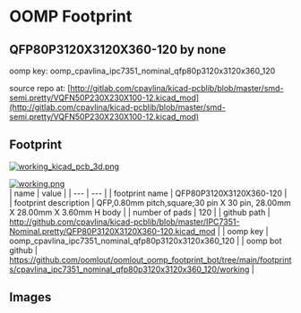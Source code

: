 # OOMP Footprint  
## QFP80P3120X3120X360-120  by none  
  
oomp key: oomp_cpavlina_ipc7351_nominal_qfp80p3120x3120x360_120  
  
source repo at: [http://gitlab.com/cpavlina/kicad-pcblib/blob/master/smd-semi.pretty/VQFN50P230X230X100-12.kicad_mod](http://gitlab.com/cpavlina/kicad-pcblib/blob/master/smd-semi.pretty/VQFN50P230X230X100-12.kicad_mod)  
## Footprint  
  
[![working_kicad_pcb_3d.png](working_kicad_pcb_3d_600.png)](working_kicad_pcb_3d.png)  
  
[![working.png](working_600.png)](working.png)  
| name | value | 
| --- | --- | 
| footprint name | QFP80P3120X3120X360-120 | 
| footprint description | QFP,0.80mm pitch,square;30 pin X 30 pin, 28.00mm X 28.00mm X 3.60mm H body | 
| number of pads | 120 | 
| github path | http://github.com/cpavlina/kicad-pcblib/blob/master/IPC7351-Nominal.pretty/QFP80P3120X3120X360-120.kicad_mod | 
| oomp key | oomp_cpavlina_ipc7351_nominal_qfp80p3120x3120x360_120 | 
| oomp bot github | https://github.com/oomlout/oomlout_oomp_footprint_bot/tree/main/footprints/cpavlina_ipc7351_nominal_qfp80p3120x3120x360_120/working | 
## Images  
